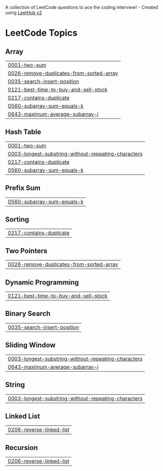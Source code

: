 A collection of LeetCode questions to ace the coding interview! - Created using [LeetHub v2](https://github.com/arunbhardwaj/LeetHub-2.0)
<!---LeetCode Topics Start-->
# LeetCode Topics
## Array
|  |
| ------- |
| [0001-two-sum](https://github.com/Raghava-0003/LeetCode/tree/master/0001-two-sum) |
| [0026-remove-duplicates-from-sorted-array](https://github.com/Raghava-0003/LeetCode/tree/master/0026-remove-duplicates-from-sorted-array) |
| [0035-search-insert-position](https://github.com/Raghava-0003/LeetCode/tree/master/0035-search-insert-position) |
| [0121-best-time-to-buy-and-sell-stock](https://github.com/Raghava-0003/LeetCode/tree/master/0121-best-time-to-buy-and-sell-stock) |
| [0217-contains-duplicate](https://github.com/Raghava-0003/LeetCode/tree/master/0217-contains-duplicate) |
| [0560-subarray-sum-equals-k](https://github.com/Raghava-0003/LeetCode/tree/master/0560-subarray-sum-equals-k) |
| [0643-maximum-average-subarray-i](https://github.com/Raghava-0003/LeetCode/tree/master/0643-maximum-average-subarray-i) |
## Hash Table
|  |
| ------- |
| [0001-two-sum](https://github.com/Raghava-0003/LeetCode/tree/master/0001-two-sum) |
| [0003-longest-substring-without-repeating-characters](https://github.com/Raghava-0003/LeetCode/tree/master/0003-longest-substring-without-repeating-characters) |
| [0217-contains-duplicate](https://github.com/Raghava-0003/LeetCode/tree/master/0217-contains-duplicate) |
| [0560-subarray-sum-equals-k](https://github.com/Raghava-0003/LeetCode/tree/master/0560-subarray-sum-equals-k) |
## Prefix Sum
|  |
| ------- |
| [0560-subarray-sum-equals-k](https://github.com/Raghava-0003/LeetCode/tree/master/0560-subarray-sum-equals-k) |
## Sorting
|  |
| ------- |
| [0217-contains-duplicate](https://github.com/Raghava-0003/LeetCode/tree/master/0217-contains-duplicate) |
## Two Pointers
|  |
| ------- |
| [0026-remove-duplicates-from-sorted-array](https://github.com/Raghava-0003/LeetCode/tree/master/0026-remove-duplicates-from-sorted-array) |
## Dynamic Programming
|  |
| ------- |
| [0121-best-time-to-buy-and-sell-stock](https://github.com/Raghava-0003/LeetCode/tree/master/0121-best-time-to-buy-and-sell-stock) |
## Binary Search
|  |
| ------- |
| [0035-search-insert-position](https://github.com/Raghava-0003/LeetCode/tree/master/0035-search-insert-position) |
## Sliding Window
|  |
| ------- |
| [0003-longest-substring-without-repeating-characters](https://github.com/Raghava-0003/LeetCode/tree/master/0003-longest-substring-without-repeating-characters) |
| [0643-maximum-average-subarray-i](https://github.com/Raghava-0003/LeetCode/tree/master/0643-maximum-average-subarray-i) |
## String
|  |
| ------- |
| [0003-longest-substring-without-repeating-characters](https://github.com/Raghava-0003/LeetCode/tree/master/0003-longest-substring-without-repeating-characters) |
## Linked List
|  |
| ------- |
| [0206-reverse-linked-list](https://github.com/Raghava-0003/LeetCode/tree/master/0206-reverse-linked-list) |
## Recursion
|  |
| ------- |
| [0206-reverse-linked-list](https://github.com/Raghava-0003/LeetCode/tree/master/0206-reverse-linked-list) |
<!---LeetCode Topics End-->